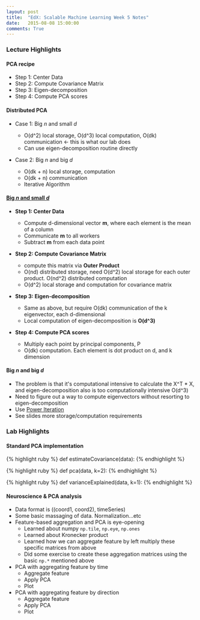 ```yaml
---
layout: post
title:  "EdX: Scalable Machine Learning Week 5 Notes"
date:   2015-08-08 15:00:00
comments: True
---
```

### **Lecture Highlights**

#### **PCA recipe**
* Step 1: Center Data
* Step 2: Compute Covariance Matrix
* Step 3: Eigen-decomposition
* Step 4: Compute PCA scores

#### **Distributed PCA**

* Case 1: Big _n_ and small _d_
	* O(d^2) local storage, O(d^3) local computation, O(dk) communication <- this is what our lab does
	* Can use eigen-decomposition routine directly

* Case 2: Big _n_ and big _d_
	* O(dk + n) local storage, computation
	* O(dk + n) communication
	* Iterative Algorithm


#### **[Big _n_ and small _d_]**

* **Step 1: Center Data**
	* Compute d-dimensional vector **m**, where each element is the mean of a column
	* Communicate **m** to all workers
	* Subtract **m** from each data point

* **Step 2: Compute Covariance Matrix**
	* compute this matrix via **Outer Product**
	* O(nd) distributed storage, need O(d^2) local storage for each outer product. O(nd^2) distributed computation
	* O(d^2) local storage and computation for covariance matrix

* **Step 3: Eigen-decomposition**
	* Same as above, but require O(dk) communication of the k eigenvector, each d-dimensional
	* Local computation of eigen-decomposition is **O(d^3)**

* **Step 4: Compute PCA scores**
	* Multiply each point by principal components, P
	* O(dk) computation. Each element is dot product on d, and k dimension

#### **Big _n_ and big _d_**

* The problem is that it's computational intensive to calculate the X^T * X, and eigen-decomposition also is too computationally intensive O(d^3)
* Need to figure out a way to compute eigenvectors without resorting to eigen-decomposition
* Use [Power Iteration]
* See slides more storage/computation requirements



[Big _n_ and small _d_]:https://courses.edx.org/c4x/BerkeleyX/CS190.1x/asset/CS190.1x_week5.pdf
[Big _n_ and big _d_]:https://courses.edx.org/c4x/BerkeleyX/CS190.1x/asset/CS190.1x_week5.pdf

[Power Iteration]: http://mathreview.uwaterloo.ca/archive/voli/1/panju.pdf

### **Lab Highlights**

#### Standard PCA implementation

{% highlight ruby %}
def estimateCovariance(data):
{% endhighlight %}

{% highlight ruby %}
def pca(data, k=2):
{% endhighlight %}

{% highlight ruby %}
def varianceExplained(data, k=1):
{% endhighlight %}

#### Neuroscience & PCA analysis

* Data format is ((coord1, coord2), timeSeries)
* Some basic massaging of data. Normalization...etc
* Feature-based aggregation and PCA is eye-opening
	* Learned about numpy `np.tile`, `np.eye`, `np.ones`
	* Learned about Kronecker product
	* Learned how we can aggregate feature by left multiply these specific matrices from above
	* Did some exercise to create these aggregation matrices using the basic `np.*` mentioned above
* PCA with aggregating feature by time
	* Aggregate feature
	* Apply PCA
	* Plot
* PCA with aggregating feature by direction
	* Aggregate feature
	* Apply PCA
	* Plot